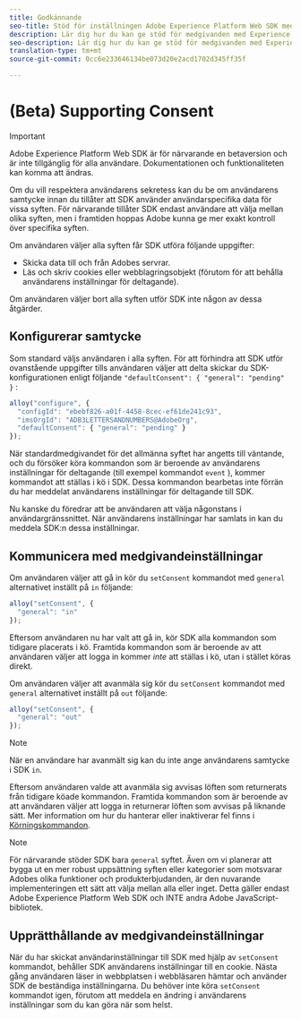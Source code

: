 ```yaml
---
title: Godkännande
seo-title: Stöd för inställningen Adobe Experience Platform Web SDK medgivande
description: Lär dig hur du kan ge stöd för medgivanden med Experience Platform Web SDK
seo-description: Lär dig hur du kan ge stöd för medgivanden med Experience Platform Web SDK
translation-type: tm+mt
source-git-commit: 0cc6e233646134be073d20e2acd1702d345ff35f

---
```



# (Beta) Supporting Consent

>[!IMPORTANT]
>
>Adobe Experience Platform Web SDK är för närvarande en betaversion och är inte tillgänglig för alla användare. Dokumentationen och funktionaliteten kan komma att ändras.

Om du vill respektera användarens sekretess kan du be om användarens samtycke innan du tillåter att SDK använder användarspecifika data för vissa syften. För närvarande tillåter SDK endast användare att välja mellan olika syften, men i framtiden hoppas Adobe kunna ge mer exakt kontroll över specifika syften.

Om användaren väljer alla syften får SDK utföra följande uppgifter:

* Skicka data till och från Adobes servrar.
* Läs och skriv cookies eller webblagringsobjekt (förutom för att behålla användarens inställningar för deltagande).

Om användaren väljer bort alla syften utför SDK inte någon av dessa åtgärder.

## Konfigurerar samtycke

Som standard väljs användaren i alla syften. För att förhindra att SDK utför ovanstående uppgifter tills användaren väljer att delta skickar du SDK-konfigurationen enligt följande `"defaultConsent": { "general": "pending" }` :

```javascript
alloy("configure", {
  "configId": "ebebf826-a01f-4458-8cec-ef61de241c93",
  "imsOrgId": "ADB3LETTERSANDNUMBERS@AdobeOrg",
  "defaultConsent": { "general": "pending" }
});
```

När standardmedgivandet för det allmänna syftet har angetts till väntande, och du försöker köra kommandon som är beroende av användarens inställningar för deltagande (till exempel kommandot `event` ), kommer kommandot att ställas i kö i SDK. Dessa kommandon bearbetas inte förrän du har meddelat användarens inställningar för deltagande till SDK.

Nu kanske du föredrar att be användaren att välja någonstans i användargränssnittet. När användarens inställningar har samlats in kan du meddela SDK:n dessa inställningar.

## Kommunicera med medgivandeinställningar

Om användaren väljer att gå in kör du `setConsent` kommandot med `general` alternativet inställt på `in` följande:

```javascript
alloy("setConsent", {
  "general": "in"
});
```

Eftersom användaren nu har valt att gå in, kör SDK alla kommandon som tidigare placerats i kö. Framtida kommandon som är beroende av att användaren väljer att logga in kommer _inte_ att ställas i kö, utan i stället köras direkt.

Om användaren väljer att avanmäla sig kör du `setConsent` kommandot med `general` alternativet inställt på `out` följande:

```javascript
alloy("setConsent", {
  "general": "out"
});
```

>[!NOTE]
>
>När en användare har avanmält sig kan du inte ange användarens samtycke i SDK `in`.

Eftersom användaren valde att avanmäla sig avvisas löften som returnerats från tidigare köade kommandon. Framtida kommandon som är beroende av att användaren väljer att logga in returnerar löften som avvisas på liknande sätt. Mer information om hur du hanterar eller inaktiverar fel finns i [Körningskommandon](executing-commands.md).

>[!NOTE]
>
>För närvarande stöder SDK bara `general` syftet. Även om vi planerar att bygga ut en mer robust uppsättning syften eller kategorier som motsvarar Adobes olika funktioner och produkterbjudanden, är den nuvarande implementeringen ett sätt att välja mellan alla eller inget.  Detta gäller endast Adobe Experience Platform Web SDK och INTE andra Adobe JavaScript-bibliotek.

## Upprätthållande av medgivandeinställningar

När du har skickat användarinställningar till SDK med hjälp av `setConsent` kommandot, behåller SDK användarens inställningar till en cookie. Nästa gång användaren läser in webbplatsen i webbläsaren hämtar och använder SDK de beständiga inställningarna. Du behöver inte köra `setConsent` kommandot igen, förutom att meddela en ändring i användarens inställningar som du kan göra när som helst.